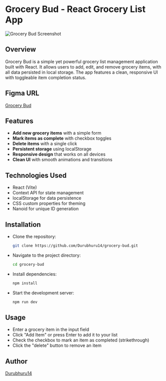 # Grocery Bud - React Grocery List App

![Grocery Bud Screenshot](https://i.imgur.com/fZmLvx5.png)

## Overview

Grocery Bud is a simple yet powerful grocery list management application built with React. It allows users to add, edit, and remove grocery items, with all data persisted in local storage. The app features a clean, responsive UI with toggleable item completion status.

## Figma URL

[Grocery Bud](https://www.figma.com/file/8rXGl68NoEmAhHpcV7aB5o/Grocery-bud?node-id=0%3A1&t=IMjjwDExGWpXdpQL-1)

## Features

- **Add new grocery items** with a simple form
- **Mark items as complete** with checkbox toggles
- **Delete items** with a single click
- **Persistent storage** using localStorage
- **Responsive design** that works on all devices
- **Clean UI** with smooth animations and transitions

## Technologies Used

- React (Vite)
- Context API for state management
- localStorage for data persistence
- CSS custom properties for theming
- Nanoid for unique ID generation

## Installation

- Clone the repository:
   ```bash
   git clone https://github.com/Durubhuru14/grocery-bud.git
   ```
- Navigate to the project directory:
   ```bash
   cd grocery-bud
   ```
- Install dependencies:
   ```bash
   npm install
   ```
- Start the development server:
   ```bash
   npm run dev
   ```

## Usage

- Enter a grocery item in the input field
- Click "Add Item" or press Enter to add it to your list
- Check the checkbox to mark an item as completed (strikethrough)
- Click the "delete" button to remove an item

## Author

[Durubhuru14](https://github.com/Durubhuru14)
